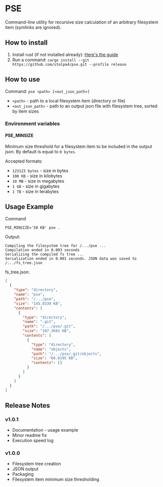 # PSE #

Command-line utility for recursive size calculation of an arbitrary filesystem item (symlinks are ignored).

## How to install ##
1. Install rust (if not installed already): [Here's the guide](https://www.rust-lang.org/tools/install)
2. Run a command: `cargo install --git https://github.com/stolpa4/pse.git --profile release`

## How to use ##
Command: `pse <path> [<out_json_path>]`
- `<path>` - path to a local filesystem item (directory or file)
- `<out_json_path>` - path to an output json file with filesystem tree, sorted by item sizes

### Environment variables ###

#### PSE_MINSIZE ####
Minimum size threshold for a filesystem item to be included in the output json. By default is equal to `0 bytes`.

Accepted formats: 
 - `123123 bytes` - size in bytes
 - `100 KB` - size in kilobytes
 - `10 MB` - size in megabytes
 - `1 GB` - size in gigabytes
 - `1 TB` - size in terabytes

## Usage Example ##
Command
```
PSE_MINSIZE='50 KB' pse .
```
Output:
```
Compiling the filesystem tree for /.../pse ...
Compilation ended in 0.003 seconds
Serializing the compiled fs tree ...
Serialization ended in 0.001 seconds. JSON data was saved to /.../fs_tree.json
```
fs_tree.json:
```json
[
  {
    "type": "directory",
    "name": "pse",
    "path": "/.../pse",
    "size": "145.8330 KB",
    "contents": [
      {
        "type": "directory",
        "name": ".git",
        "path": "/.../pse/.git",
        "size": "107.3691 KB",
        "contents": [
          {
            "type": "directory",
            "name": "objects",
            "path": "/.../pse/.git/objects",
            "size": "66.0195 KB",
            "contents": []
          }
        ]
      }
    ]
  }
]
```

## Release Notes ##
### v1.0.1 ###
- Documentation - usage example
- Minor readme fix
- Execution speed log

### v1.0.0 ###
- Filesystem tree creation
- JSON output
- Packaging
- Filesystem item minimum size thresholding